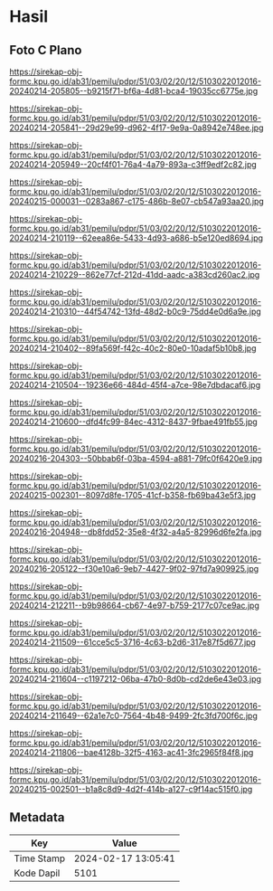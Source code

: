 # Hasil

## Foto C Plano

https://sirekap-obj-formc.kpu.go.id/ab31/pemilu/pdpr/51/03/02/20/12/5103022012016-20240214-205805--b9215f71-bf6a-4d81-bca4-19035cc6775e.jpg

https://sirekap-obj-formc.kpu.go.id/ab31/pemilu/pdpr/51/03/02/20/12/5103022012016-20240214-205841--29d29e99-d962-4f17-9e9a-0a8942e748ee.jpg

https://sirekap-obj-formc.kpu.go.id/ab31/pemilu/pdpr/51/03/02/20/12/5103022012016-20240214-205949--20cf4f01-76a4-4a79-893a-c3ff9edf2c82.jpg

https://sirekap-obj-formc.kpu.go.id/ab31/pemilu/pdpr/51/03/02/20/12/5103022012016-20240215-000031--0283a867-c175-486b-8e07-cb547a93aa20.jpg

https://sirekap-obj-formc.kpu.go.id/ab31/pemilu/pdpr/51/03/02/20/12/5103022012016-20240214-210119--62eea86e-5433-4d93-a686-b5e120ed8694.jpg

https://sirekap-obj-formc.kpu.go.id/ab31/pemilu/pdpr/51/03/02/20/12/5103022012016-20240214-210229--862e77cf-212d-41dd-aadc-a383cd260ac2.jpg

https://sirekap-obj-formc.kpu.go.id/ab31/pemilu/pdpr/51/03/02/20/12/5103022012016-20240214-210310--44f54742-13fd-48d2-b0c9-75dd4e0d6a9e.jpg

https://sirekap-obj-formc.kpu.go.id/ab31/pemilu/pdpr/51/03/02/20/12/5103022012016-20240214-210402--89fa569f-f42c-40c2-80e0-10adaf5b10b8.jpg

https://sirekap-obj-formc.kpu.go.id/ab31/pemilu/pdpr/51/03/02/20/12/5103022012016-20240214-210504--19236e66-484d-45f4-a7ce-98e7dbdacaf6.jpg

https://sirekap-obj-formc.kpu.go.id/ab31/pemilu/pdpr/51/03/02/20/12/5103022012016-20240214-210600--dfd4fc99-84ec-4312-8437-9fbae491fb55.jpg

https://sirekap-obj-formc.kpu.go.id/ab31/pemilu/pdpr/51/03/02/20/12/5103022012016-20240216-204303--50bbab6f-03ba-4594-a881-79fc0f6420e9.jpg

https://sirekap-obj-formc.kpu.go.id/ab31/pemilu/pdpr/51/03/02/20/12/5103022012016-20240215-002301--8097d8fe-1705-41cf-b358-fb69ba43e5f3.jpg

https://sirekap-obj-formc.kpu.go.id/ab31/pemilu/pdpr/51/03/02/20/12/5103022012016-20240216-204948--db8fdd52-35e8-4f32-a4a5-82996d6fe2fa.jpg

https://sirekap-obj-formc.kpu.go.id/ab31/pemilu/pdpr/51/03/02/20/12/5103022012016-20240216-205122--f30e10a6-9eb7-4427-9f02-97fd7a909925.jpg

https://sirekap-obj-formc.kpu.go.id/ab31/pemilu/pdpr/51/03/02/20/12/5103022012016-20240214-212211--b9b98664-cb67-4e97-b759-2177c07ce9ac.jpg

https://sirekap-obj-formc.kpu.go.id/ab31/pemilu/pdpr/51/03/02/20/12/5103022012016-20240214-211509--61cce5c5-3716-4c63-b2d6-317e87f5d677.jpg

https://sirekap-obj-formc.kpu.go.id/ab31/pemilu/pdpr/51/03/02/20/12/5103022012016-20240214-211604--c1197212-06ba-47b0-8d0b-cd2de6e43e03.jpg

https://sirekap-obj-formc.kpu.go.id/ab31/pemilu/pdpr/51/03/02/20/12/5103022012016-20240214-211649--62a1e7c0-7564-4b48-9499-2fc3fd700f6c.jpg

https://sirekap-obj-formc.kpu.go.id/ab31/pemilu/pdpr/51/03/02/20/12/5103022012016-20240214-211806--bae4128b-32f5-4163-ac41-3fc2965f84f8.jpg

https://sirekap-obj-formc.kpu.go.id/ab31/pemilu/pdpr/51/03/02/20/12/5103022012016-20240215-002501--b1a8c8d9-4d2f-414b-a127-c9f14ac515f0.jpg


## Metadata

| Key        | Value               |
| ---------- | ------------------- |
| Time Stamp | 2024-02-17 13:05:41 |
| Kode Dapil | 5101                |



